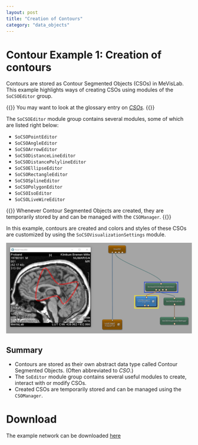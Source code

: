 ```yaml
---
layout: post
title: "Creation of Contours"
category: "data_objects"
---
```


# Contour Example 1: Creation of contours
Contours are stored as Contour Segmented Objects (CSOs) in MeVisLab.
This example highlights ways of creating CSOs using modules of the `SoCSOEditor` group.

{{<alert class="info" caption="Info">}}
You may want to look at the glossary entry on [*CSOs*](/glossary/#contour-segmented-objects).
{{</alert>}}

The `SoCSOEditor` module group contains several modules, some of which are listed right below:

* `SoCSOPointEditor`
* `SoCSOAngleEditor`
* `SoCSOArrowEditor`
* `SoCSODistanceLineEditor`
* `SoCSODistancePolylineEditor`
* `SoCSOEllipseEditor`
* `SoCSORectangleEditor`
* `SoCSOSplineEditor`
* `SoCSOPolygonEditor`
* `SoCSOIsoEditor`
* `SoCSOLiveWireEditor`

{{<alert class="info" caption="Info">}}
Whenever Contour Segmented Objects are created, they are temporarily stored by and can be managed with the `CSOManager`. 
{{</alert>}}

In this example, contours are created and colors and styles of these CSOs are customized by using the `SoCSOVisualizationSettings` module.

![Screenshot](/examples/data_objects/contours/example1/image.png)

## Summary
+ Contours are stored as their own abstract data type called Contour Segmented Objects. (Often abbreviated to *CSO*.)
+ The `SoEditor` module group contains several useful modules to create, interact with or modify CSOs.
+ Created CSOs are temporarily stored and can be managed using the `CSOManager`.

# Download
The example network can be downloaded [here](/examples/data_objects/contours/example1/ContourExample1.mlab)
